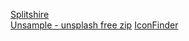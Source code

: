 [Splitshire](https://www.splitshire.com/)  
[Unsample - unsplash free zip](http://unsample.net)
[IconFinder](https://vectormagic.com/)
